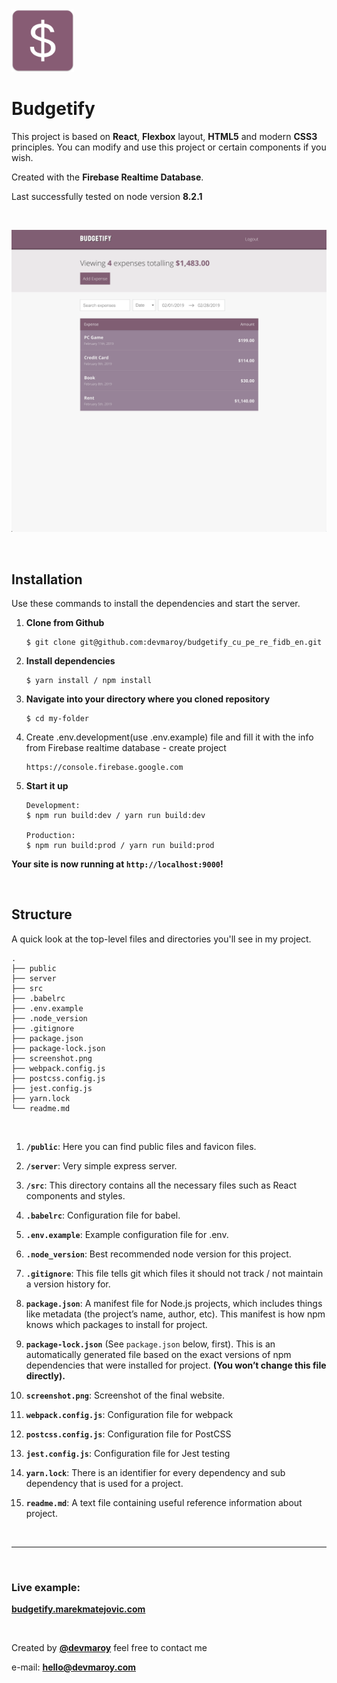 <img src="public/images/logo/logo.png" width="100">

# **Budgetify**

This project is based on **React**, **Flexbox** layout, **HTML5** and modern **CSS3** principles. You can modify and use this project or certain components if you wish.

Created with the **Firebase Realtime Database**.

Last successfully tested on node version **8.2.1**

<br>

![](screenshot.png)


<br>

## Installation

Use these commands to install the dependencies and start the server.

1. **Clone from Github**

   ```
   $ git clone git@github.com:devmaroy/budgetify_cu_pe_re_fidb_en.git
   ```

2. **Install dependencies**
   ```
   $ yarn install / npm install
   ```
3. **Navigate into your directory where you cloned repository**

   ```
   $ cd my-folder
   ```

4. Create .env.development(use .env.example) file and fill it with the info from Firebase realtime database - create project

   ```
   https://console.firebase.google.com
   ```

5. **Start it up**

   ```
   Development:
   $ npm run build:dev / yarn run build:dev

   Production:
   $ npm run build:prod / yarn run build:prod
   ```

**Your site is now running at `http://localhost:9000`!**

<br>

## Structure

A quick look at the top-level files and directories you'll see in my project.

    .
    ├── public
    ├── server
    ├── src
    ├── .babelrc
    ├── .env.example
    ├── .node_version
    ├── .gitignore
    ├── package.json
    ├── package-lock.json
    ├── screenshot.png
    ├── webpack.config.js
    ├── postcss.config.js
    ├── jest.config.js
    ├── yarn.lock
    └── readme.md

<br>

1.  **`/public`**: Here you can find public files and favicon files.

2.  **`/server`**: Very simple express server.

3.  **`/src`**: This directory contains all the necessary files such as React components and styles.

4.  **`.babelrc`**: Configuration file for babel.

5.  **`.env.example`**: Example configuration file for .env.

6.  **`.node_version`**: Best recommended node version for this project.

7.  **`.gitignore`**: This file tells git which files it should not track / not maintain a version history for.

8.  **`package.json`**: A manifest file for Node.js projects, which includes things like metadata (the project’s name, author, etc). This manifest is how npm knows which packages to install for project.

9.  **`package-lock.json`** (See `package.json` below, first). This is an automatically generated file based on the exact versions of npm dependencies that were installed for project. **(You won’t change this file directly).**

10.  **`screenshot.png`**: Screenshot of the final website.

11.  **`webpack.config.js`**: Configuration file for webpack

12. **`postcss.config.js`**: Configuration file for PostCSS

13. **`jest.config.js`**: Configuration file for Jest testing

14. **`yarn.lock`**: There is an identifier for every dependency and sub dependency that is used for a project.

15. **`readme.md`**: A text file containing useful reference information about project.

<br>

<hr>

<br>

### Live example:

**[budgetify.marekmatejovic.com](https://budgetify.marekmatejovic.com)**

<br>

Created by **[@devmaroy](https://twitter.com/devmaroy)** feel free to contact me

e-mail: **[hello@devmaroy.com](mailto:hello@devmaroy.com?subject=[GitHub]%20budgetify_cu_pe_re_fidb_en)**
